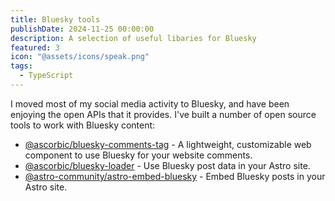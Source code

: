```yaml
---
title: Bluesky tools
publishDate: 2024-11-25 00:00:00
description: A selection of useful libaries for Bluesky
featured: 3
icon: "@assets/icons/speak.png"
tags:
  - TypeScript
---
```


I moved most of my social media activity to Bluesky, and have been enjoying the
open APIs that it provides. I've built a number of open source tools to work
with Bluesky content:

- [@ascorbic/bluesky-comments-tag](https://github.com/ascorbic/bluesky-comments-tag) -
  A lightweight, customizable web component to use Bluesky for your website
  comments.
- [@ascorbic/bluesky-loader](/projects/astro-loaders) - Use Bluesky post data in
  your Astro site.
- [@astro-community/astro-embed-bluesky](https://github.com/delucis/astro-embed/tree/main/packages/astro-embed-bluesky) -
  Embed Bluesky posts in your Astro site.
